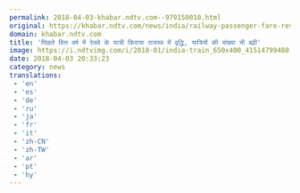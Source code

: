 ```yaml
---
permalink: 2018-04-03-khabar.ndtv.com--979150010.html
original: https://khabar.ndtv.com/news/india/railway-passenger-fare-revenue-increase-in-the-last-financial-year-the-number-of-passengers-also-inc-1832501
domain: khabar.ndtv.com
title: 'पिछले वित्त वर्ष में रेलवे के यात्री किराया राजस्व में वृद्धि, यात्रियों की संख्या भी बढ़ी'
image: https://i.ndtvimg.com/i/2018-01/india-train_650x400_41514799480.jpg
date: 2018-04-03 20:33:23
category: news
translations: 
 - 'en'
 - 'es'
 - 'de'
 - 'ru'
 - 'ja'
 - 'fr'
 - 'it'
 - 'zh-CN'
 - 'zh-TW'
 - 'ar'
 - 'pt'
 - 'hy'
---
```


